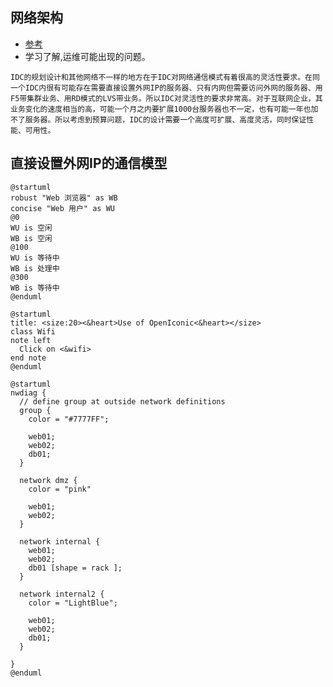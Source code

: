 ## 网络架构

- [参考](https://www.jianshu.com/p/ee783f13d0a7)
- 学习了解,运维可能出现的问题。


`IDC的规划设计和其他网络不一样的地方在于IDC对网络通信模式有着很高的灵活性要求。在同一个IDC内很有可能存在需要直接设置外网IP的服务器、只有内网但需要访问外网的服务器、用F5带集群业务、用RD模式的LVS带业务。所以IDC对灵活性的要求非常高。对于互联网企业，其业务变化的速度相当的高，可能一个月之内要扩展1000台服务器也不一定，也有可能一年也加不了服务器。所以考虑到预算问题，IDC的设计需要一个高度可扩展、高度灵活，同时保证性能、可用性。`



## 直接设置外网IP的通信模型


```plantuml
@startuml
robust "Web 浏览器" as WB
concise "Web 用户" as WU
@0
WU is 空闲
WB is 空闲
@100
WU is 等待中
WB is 处理中
@300
WB is 等待中
@enduml

```




```plantuml
@startuml
title: <size:20><&heart>Use of OpenIconic<&heart></size>
class Wifi
note left
  Click on <&wifi>
end note
@enduml

```



```plantuml
@startuml
nwdiag {
  // define group at outside network definitions
  group {
    color = "#7777FF";

    web01;
    web02;
    db01;
  }

  network dmz {
    color = "pink"

    web01;
    web02;
  }

  network internal {
    web01;
    web02;
    db01 [shape = rack ];
  }

  network internal2 {
    color = "LightBlue";

    web01;
    web02;
    db01;
  }

}
@enduml

```